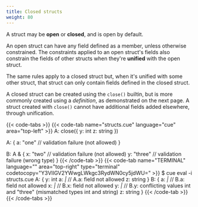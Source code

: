 ```yaml
---
title: Closed structs
weight: 80
---
```


A struct may be **open** or **closed**, and is open by default.

An open struct can have any field defined as a member, unless otherwise
constrained. The constraints applied to an open struct's fields also constrain
the fields of other structs when they're **unified** with the open struct.

The same rules apply to a closed struct but, when it's unified with some other
struct, that struct can only contain fields defined in the closed struct.

A closed struct can be created using the `close()` builtin, but is more
commonly created using a *definition*, as demonstrated on the next page.
A struct created with `close()` cannot have additional fields added elsewhere,
through unification.

{{< code-tabs >}}
{{< code-tab name="structs.cue" language="cue" area="top-left" >}}
A: close({
	y: int
	z: string
})

A: {
	a: "one" // validation failure (not allowed)
}

B: A & {
	x: "two"   // validation failure (not allowed)
	y: "three" // validation failure (wrong type)
}
{{< /code-tab >}}
{{< code-tab name="TERMINAL" language="" area="top-right" type="terminal" codetocopy="Y3VlIGV2YWwgLWkgc3RydWN0cy5jdWU=" >}}
$ cue eval -i structs.cue
A: {
    y: int
    a: _|_ // A.a: field not allowed
    z: string
}
B: {
    a: _|_ // B.a: field not allowed
    x: _|_ // B.x: field not allowed
    y: _|_ // B.y: conflicting values int and "three" (mismatched types int and string)
    z: string
}
{{< /code-tab >}}
{{< /code-tabs >}}
